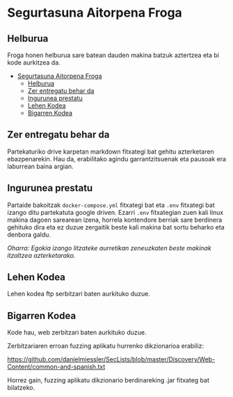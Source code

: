 # Segurtasuna Aitorpena Froga

## Helburua

Froga honen helburua sare batean dauden makina batzuk aztertzea eta bi kode aurkitzea da.

- [Segurtasuna Aitorpena Froga](#segurtasuna-aitorpena-froga)
  - [Helburua](#helburua)
  - [Zer entregatu behar da](#zer-entregatu-behar-da)
  - [Ingurunea prestatu](#ingurunea-prestatu)
  - [Lehen Kodea](#lehen-kodea)
  - [Bigarren Kodea](#bigarren-kodea)

## Zer entregatu behar da

Partekaturiko drive karpetan markdown fitxategi bat gehitu azterketaren ebazpenarekin. Hau da, erabilitako agindu garrantzitsuenak eta pausoak era laburrean baina argian.

## Ingurunea prestatu

Partaide bakoitzak `docker-compose.yml` fitxategi bat eta `.env` fitxategi bat izango ditu partekatuta google driven. Ezarri `.env` fitxategian zuen kali linux makina dagoen sarearean izena, horrela kontendore berriak sare berdinera gehituko dira eta ez duzue zergaitik beste kali makina bat sortu beharko eta denbora galdu. 

*Oharra: Egokia izango litzateke aurretikan zeneuzkaten beste makinak itzaltzea azterketarako.*

## Lehen Kodea

Lehen kodea ftp serbitzari baten aurkituko duzue.

## Bigarren Kodea

Kode hau, web zerbitzari baten aurkituko duzue. 

Zerbitzariaren erroan fuzzing aplikatu hurrenko dikzionarioa erabiliz:

https://github.com/danielmiessler/SecLists/blob/master/Discovery/Web-Content/common-and-spanish.txt

Horrez gain, fuzzing aplikatu dikzionario berdinareking .jar fitxateg bat bilatzeko.